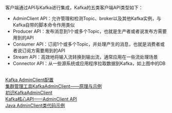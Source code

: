 

客户端通过API与Kafka进行集成，Kafka的五类客户端API类型如下：
- AdminClient API：允许管理和检测Topic、broker以及其他Kafka实例，与Kafka自带的脚本命令作用类似
- Producer API：发布消息到1个或多个Topic，也就是生产者或者说发布方需要用到的API
- Consumer API：订阅1个或多个Topic，并处理产生的消息，也就是消费者或者说订阅方需要用到的API
- Stream API：高效地将输入流转换到输出流，通常应用在一些流处理场景
- Connector API：从一些源系统或应用程序拉取数据到Kafka，如上图中的DB






[]()  
[Kafka AdminClient配置](https://www.orchome.com/677)  
[集群管理工具KafkaAdminClient——原理与示例](https://blog.csdn.net/u013256816/article/details/79996056)  
[初识KafkaAdminClient](http://120.79.147.129/kafka_basic/20%E5%88%9D%E8%AF%86KafkaAdminClient.html)  
[Kafka核心API——AdminClient API](https://blog.51cto.com/zero01/2495884)  
[Java AdminClient类代码示例](https://vimsky.com/examples/detail/java-class-org.apache.kafka.clients.admin.AdminClient.html)  
[]()  
[]()  










